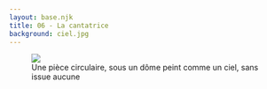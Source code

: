 ```yaml
---
layout: base.njk
title: 06 - La cantatrice
background: ciel.jpg
---
```


<figure>
    <!-- On dirait du latin -->
    <img draggable="false" src="{{ '/assets/images/cantatrice.jpg' | url }}" alt=" ">
    <figcaption>Une pièce circulaire, sous un dôme peint comme un ciel, sans issue aucune</figcaption>
</figure>
